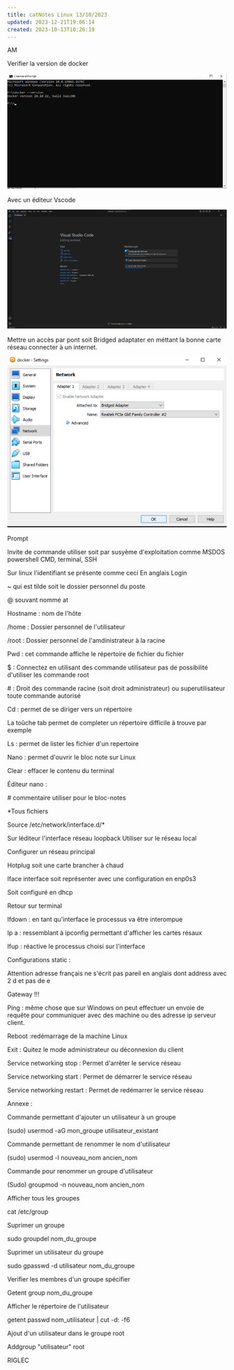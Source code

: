 ```yaml
---
title: catNotes Linux 13/10/2023
updated: 2023-12-21T19:06:14
created: 2023-10-13T10:26:19
---
```


AM

Verifier la version de docker

![image1](resources/d02470a9649e4b65bd38d0fe1cae76da.png)

Avec un éditeur Vscode

![image2](resources/b666b277c0894a51b3084d5d357b7ebe.png)

Mettre un accès par pont soit Bridged adaptater en méttant la bonne carte réseau connecter à un internet.

![image3](resources/a840cf0ce7524a8fa3f239e7ec03e1e2.png)

Prompt

Invite de commande utiliser soit par susyème d'exploitation comme MSDOS powershell CMD, terminal, SSH

Sur linux l'identifiant se présente comme ceci
En anglais
Login

~ qui est tilde soit le dossier personnel du poste

@ souvant nommé at

Hostname : nom de l'hôte

/home : Dossier personnel de l'utilisateur

/root : Dossier personnel de l'amdinistrateur à la racine

Pwd : cet commande affiche le répertoire de fichier du fichier

\$ : Connectez en utilisant des commande utilisateur pas de possibilité d'utiliser les commande root

\# : Droit des commande racine (soit droit administrateur) ou superutilisateur toute commande autorisé

Cd : permet de se diriger vers un répertoire

La toûche tab permet de completer un répertoire difficile à trouve par exemple

Ls : permet de lister les fichier d'un repertoire

Nano : permet d'ouvrir le bloc note sur Linux

Clear : effacer le contenu du terminal

Éditeur nano :

\# commentaire utiliser pour le bloc-notes

\*Tous fichiers

Source /etc/network/interface.d/\*

Sur léditeur l'interface réseau loopback
Utiliser sur le réseau local

Configurer un réseau principal

Hotplug soit une carte brancher à chaud

Iface interface soit représenter avec une configuration en enp0s3

Soit configuré en dhcp

Retour sur terminal

Ifdown : en tant qu'interface le processus va être interompue

Ip a : ressemblant à ipconfig permettant d'afficher les cartes résaux

Ifup : réactive le processus choisi sur l'interface

Configurations static :

Attention adresse français ne s'écrit pas pareil en anglais dont address avec 2 d et pas de e

Gateway !!!

Ping : même chose que sur Windows on peut effectuer un envoie de requête pour communiquer avec des machine ou des adresse ip serveur client.

Reboot :redémarrage de la machine Linux

Exit : Quitez le mode administrateur ou déconnexion du client

Service networking stop : Permet d'arrêter le service réseau

Service networking start : Permet de démarrer le service réseau

Service networking restart : Permet de redémarrer le service réseau

Annexe :

Commande permettant d'ajouter un utilisateur à un groupe

(sudo) usermod -aG mon_groupe utilisateur_existant

Commande permettant de renommer le nom d'utilisateur

(sudo) usermod -l nouveau_nom ancien_nom

Commande pour renommer un groupe d'utilisateur

(Sudo) groupmod -n nouveau_nom ancien_nom

Afficher tous les groupes

cat /etc/group

Suprimer un groupe

sudo groupdel nom_du_groupe

Suprimer un utilisateur du groupe

sudo gpasswd -d utilisateur nom_du_groupe

Verifier les membres d'un groupe spécifier

Getent group nom_du_groupe

Afficher le répertoire de l'utilisateur

getent passwd nom_utilisateur \| cut -d: -f6

Ajout d'un utilisateur dans le groupe root

Addgroup "utilisateur" root

RIGLEC

